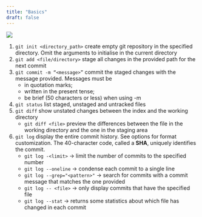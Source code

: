 ```yaml
---
title: "Basics"
draft: false
---
```


<img src="/img/content/git/git_workflow.png" class="img-fluid figure-img img-custom">

1.  `git init <directory_path>` create empty git repository in the specified directory. Omit the arguments to initialise in the current directory
2.  `git add <file/directory>` stage all changes in the provided path for the next commit
3.  `git commit -m “<message>”` commit the staged changes with the message provided. Messages must be
    -   in quotation marks;
    -   written in the present tense;
    -   be brief (50 characters or less) when using -m
4.  `git status` list staged, unstaged and untracked files
5.  `git diff` show unstated changes between the index and the working directory
    -   `git diff <file>` preview the differences between the file in the working directory and the one in the staging area
6.  `git log` display the entire commit history. See options for format customization. The 40-character code, called a **SHA**, uniquely identifies the commit.
    -   `git log -<limit>` → limit the number of commits to the specified number
    -   `git log --oneline` → condense each commit to a single line
    -   `git log --grep="<pattern>"` → search for commits with a commit message that matches the one provided
    -   `git log -- <file>` → only display commits that have the specified file
    -   `git log --stat` → returns some statistics about which file has changed in each commit
